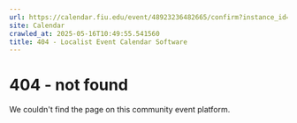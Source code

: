 ```yaml
---
url: https://calendar.fiu.edu/event/48923236482665/confirm?instance_id=48923236483690&return=https%3A%2F%2Fcalendar.fiu.edu%2Fcalendar%3Fevent_types%255B%255D%3D121719
site: Calendar
crawled_at: 2025-05-16T10:49:55.541560
title: 404 - Localist Event Calendar Software
---
```


# 404 - not found
We couldn't find the page on this community event platform.
